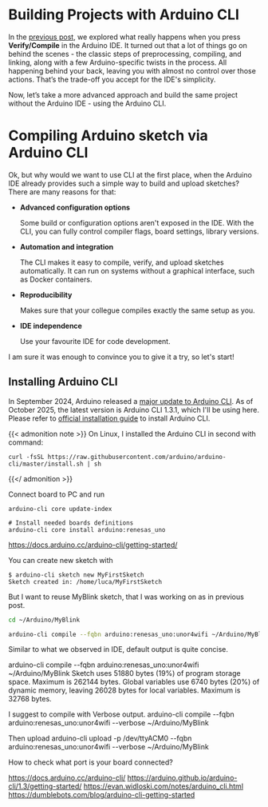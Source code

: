 # Building Projects with Arduino CLI


In the [previous post](/arduino-ide-build-process/), we explored what really happens when you press **Verify/Compile** in the Arduino IDE.
It turned out that a lot of things go on behind the scenes - the classic steps of preprocessing, compiling, and linking, 
along with a few Arduino-specific twists in the process. All happening behind your back,
leaving you with almost no control over those actions. That’s the trade-off you accept for the IDE's simplicity.

Now, let’s take a more advanced approach and build the same project without the Arduino IDE - using the Arduino CLI.

# Compiling Arduino sketch via Arduino CLI

Ok, but why would we want to use CLI at the first place, when the Arduino IDE already provides such a simple way to build and upload sketches?
There are many reasons for that:
- **Advanced configuration options**

    Some build or configuration options aren't exposed in the IDE. With the CLI, you can fully control compiler flags, board settings, library versions.
- **Automation and integration**

  The CLI makes it easy to compile, verify, and upload sketches automatically. It can run on systems without a graphical interface, such as Docker containers.
- **Reproducibility**

    Makes sure that your collegue compiles exactly the same setup as you.
- **IDE independence**
    
    Use your favourite IDE for code development.

I am sure it was enough to convince you to give it a try, so let's start!

## Installing Arduino CLI
In September 2024, Arduino released a [major update to Arduino CLI](https://blog.arduino.cc/2024/09/05/arduino-cli-1-0-is-out/). 
As of October 2025, the latest version is Arduino CLI 1.3.1, which I'll be using here. 
Please refer to [official installation guide](https://docs.arduino.cc/arduino-cli/installation/) to install Arduino CLI.

{{< admonition note >}}
On Linux, I installed the Arduino CLI in second with command:
```
curl -fsSL https://raw.githubusercontent.com/arduino/arduino-cli/master/install.sh | sh
```
{{</ admonition >}}


Connect board to PC and run
```
arduino-cli core update-index

# Install needed boards definitions
arduino-cli core install arduino:renesas_uno
```

https://docs.arduino.cc/arduino-cli/getting-started/

You can create new sketch with
```
$ arduino-cli sketch new MyFirstSketch
Sketch created in: /home/luca/MyFirstSketch
```

But I want to reuse MyBlink sketch, that I was working on as in previous post.

```bash
cd ~/Arduino/MyBlink

arduino-cli compile --fqbn arduino:renesas_uno:unor4wifi ~/Arduino/MyBlink
```

Similar to what we observed in IDE, default output is quite concise.

arduino-cli compile --fqbn arduino:renesas_uno:unor4wifi ~/Arduino/MyBlink
Sketch uses 51880 bytes (19%) of program storage space. Maximum is 262144 bytes.
Global variables use 6740 bytes (20%) of dynamic memory, leaving 26028 bytes for local variables. Maximum is 32768 bytes.


I suggest to compile with Verbose output.
arduino-cli compile --fqbn arduino:renesas_uno:unor4wifi --verbose  ~/Arduino/MyBlink

Then upload
arduino-cli upload -p /dev/ttyACM0 --fqbn arduino:renesas_uno:unor4wifi --verbose ~/Arduino/MyBlink

How to check what port is your board connected?



https://docs.arduino.cc/arduino-cli/
https://arduino.github.io/arduino-cli/1.3/getting-started/
https://evan.widloski.com/notes/arduino_cli.html
https://dumblebots.com/blog/arduino-cli-getting-started
